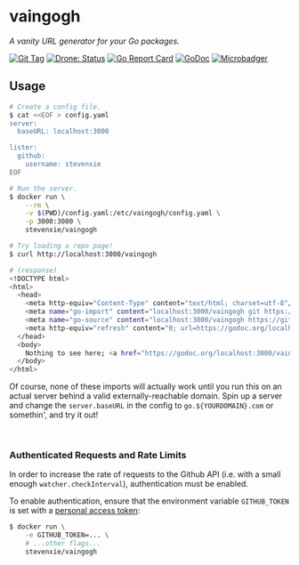 # vaingogh

_A vanity URL generator for your Go packages._

[![Git Tag][tag-img]][tag]
[![Drone: Status][drone-img]][drone]
[![Go Report Card][grp-img]][grp]
[![GoDoc][godoc-img]][godoc]
[![Microbadger][microbadger-img]][microbadger]

## Usage

```bash
# Create a config file.
$ cat <<EOF > config.yaml
server:
  baseURL: localhost:3000

lister:
  github:
    username: stevenxie
EOF

# Run the server.
$ docker run \
    --rm \
    -v $(PWD)/config.yaml:/etc/vaingogh/config.yaml \
    -p 3000:3000 \
    stevenxie/vaingogh

# Try loading a repo page!
$ curl http://localhost:3000/vaingogh

# (response)
<!DOCTYPE html>
<html>
  <head>
    <meta http-equiv="Content-Type" content="text/html; charset=utf-8"/>
    <meta name="go-import" content="localhost:3000/vaingogh git https://github.com/stevenxie/vaingogh">
    <meta name="go-source" content="localhost:3000/vaingogh https://github.com/stevenxie/vaingogh https://github.com/stevenxie/vaingogh/tree/master{/dir} https://github.com/stevenxie/vaingogh/blob/master{/dir}/{file}#L{line}">
    <meta http-equiv="refresh" content="0; url=https://godoc.org/localhost:3000/vaingogh">
  </head>
  <body>
    Nothing to see here; <a href="https://godoc.org/localhost:3000/vaingogh">move along</a>.
  </body>
</html>
```

Of course, none of these imports will actually work until you run this on an
actual server behind a valid externally-reachable domain. Spin up a server and
change the `server.baseURL` in the config to `go.${YOURDOMAIN}.com` or
somethin', and try it out!

<br />

### Authenticated Requests and Rate Limits

In order to increase the rate of requests to the Github API (i.e. with a small
enough `watcher.checkInterval`), authentication must be enabled.

To enable authentication, ensure that the environment variable `GITHUB_TOKEN`
is set with a
[personal access token](https://help.github.com/en/articles/creating-a-personal-access-token-for-the-command-line):

```bash
$ docker run \
    -e GITHUB_TOKEN=... \
    # ...other flags...
    stevenxie/vaingogh
```

[tag]: https://github.com/stevenxie/vaingogh/releases
[tag-img]: https://img.shields.io/github/tag/stevenxie/vaingogh.svg
[drone]: https://ci.stevenxie.me/stevenxie/vaingogh
[drone-img]: https://ci.stevenxie.me/api/badges/stevenxie/vaingogh/status.svg
[grp]: https://goreportcard.com/report/go.stevenxie.me/vaingogh
[grp-img]: https://goreportcard.com/badge/go.stevenxie.me/vaingogh
[godoc]: https://godoc.org/go.stevenxie.me/vaingogh
[godoc-img]: https://godoc.org/go.stevenxie.me/vaingogh?status.svg
[microbadger]: https://microbadger.com/images/stevenxie/vaingogh
[microbadger-img]: https://images.microbadger.com/badges/image/stevenxie/vaingogh.svg

